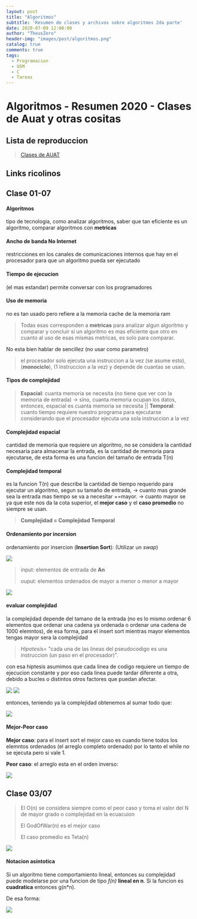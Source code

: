 ```yaml
---
layout: post
title: "Algoritmos"
subtitle: 'Resumen de clases y archivos sobre algoritmos 2da parte'
date: 2020-07-09 12:00:00
author: "TheusZero"
header-img: "images/post/algoritmos.png"
catalog: true
comments: true
tags:
  - Programacion
  - USM
  - C
  - Tareas
---
```


# Algoritmos - Resumen 2020 - Clases de Auat y otras cositas 

## Lista de reproduccion

> [Clases de AUAT](https://www.youtube.com/watch?v=5vagWigOdG4&list=PLgrda20pniFScjC1SgN-JtdmBZjoX7VaZ)

## Links ricolinos

## Clase 01-07

#### Algoritmos
tipo de tecnologia, como analizar algoritmos, saber que tan eficiente es un algoritmo, comparar algoritmos con **metricas**

#### Ancho de banda **No Internet**
restricciones en los canales de comunicaciones internos que hay en el procesador para que un algoritmo pueda ser ejecutado

#### Tiempo de ejecucion
(el mas estandar) permite conversar con los programadores

#### Uso de memoria
no es tan usado pero refiere a la memoria cache de la memoria ram

> Todas esas corresponden a **metricas** para analizar algun algoritmo y comparar y concluir si un algoritmo es mas eficiente que otro en cuanto al uso de esas mismas metricas, es solo para comparar.

No esta bien hablar de sencillez (no usar como parametro)

> el procesador solo ejecuta una instruccion a la vez (se asume esto), (**monociclo**), (1 instruccion a la vez) y depende de cuantas se usan.

#### Tipos de complejidad

> **Espacial**: cuanta memoria se necesita (no tiene que ver con la memoria de entrada) -> sino, cuanta memoria ocupan los datos, entonces, espacial es cuanta memoria se necesita || **Temporal**: cuanto tiempo requiere nuestro programa para ejecutarse considerando que el procesador ejecuta una sola instruccion a la vez

#### Complejidad espacial

cantidad de memoria que requiere un algoritmo, no se considera la cantidad necesaria para almacenar la entrada, es la cantidad de memoria para ejecutarse, de esta forma es una funcion del tamaño de entrada T(n)

#### Complejidad temporal
es la funcion T(n) que describe la cantidad de tiempo requerido para ejecutar un algoritmo, segun su tamaño de entrada, -> cuanto mas grande sea la entrada mas tiempo se va a necesitar +=mayor. -> cuanto mayor se ya que este nos da la cota superior, el **mejor caso**  y el **caso promedio** no siempre se usan.

> **Complejidad = Complejidad Temporal**

#### Ordenamiento por incersion
ordenamiento por insercion (**Insertion Sort**): (Utilizar un *swap*)

![](/TheusZero/images/post/Algoritmos/insertionsort.png)

> input: elementos de entrada de **An**
> 
> ouput: elementos ordenados de mayor a menor o menor a mayor

![](/TheusZero/images/post/Algoritmos/Analysis+of+Insertion+Sort.png)

#### evaluar complejidad
la complejidad depende del tamano de la entrada (no es lo mismo ordenar 6 elementos que ordenar una cadena ya ordenada o ordenar una cadena de 1000 elemntos), de esa forma, para el insert sort mientras mayor elementos tengas mayor sera la complejidad

> *Hipotesis*= "cada una de las lineas del pseudocodigo es una instruccion (un paso en el procesador)".

con esa hiptesis asumimos que cada linea de codigo requiere un tiempo de ejecucion constante y por eso cada linea puede tardar diferente a otra, debido a bucles o distintos otros factores que puedan afectar.

![](/TheusZero/images/post/Algoritmos/ExplicadoComplejidad.png)
![](/TheusZero/images/post/Algoritmos/auat1.png)

entonces, teniendo ya la complejidad obtenemos al sumar todo que:

![](/TheusZero/images/post/Algoritmos/ecuacionFinal.png)

#### Mejor-Peor caso

**Mejor caso**: para el insert sort el mejor caso es cuando tiene todos los elemntos ordenados (el arreglo completo ordenado) por lo tanto el while no se ejecuta pero si vale 1.

**Peor caso**:  el arreglo esta en el orden inverso:

![](/TheusZero/images/post/Algoritmos/casos.png)

## Clase 03/07

> El O(n) se considera siempre como el peor caso y toma el valor del N de mayor grado o complejidad en la ecuacuion
>
> El GodOfWar(n) es el mejor caso
>
> El caso promedio es Teta(n)

![](/TheusZero/images/post/Algoritmos/promedio.png)

#### Notacion asintotica 

Si un algoritmo tiene comportamiento lineal, entonces su complejidad puede modelarse por una funcion de tipo *f(n)* **lineal en n**. Si la funcion es **cuadratica** entonces g(n*n).

De esa forma:

![](/TheusZero/images/post/Algoritmos/notacionasintotica.png)







